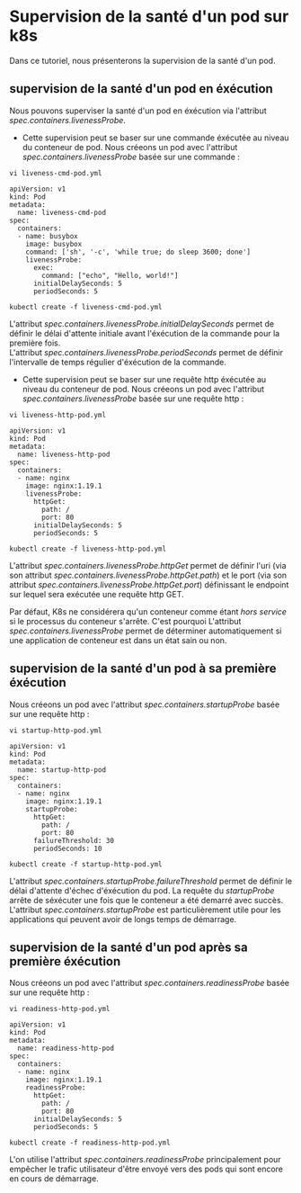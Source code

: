 # Supervision de la santé d'un pod sur k8s
Dans ce tutoriel, nous présenterons la supervision de la santé d'un pod.<br>

## supervision de la santé d'un pod en éxécution
Nous pouvons superviser la santé d'un pod en éxécution via l'attribut *spec.containers.livenessProbe*. 
- Cette supervision peut se baser sur une commande éxécutée au niveau du conteneur de pod. Nous créeons un pod avec l'attribut *spec.containers.livenessProbe* basée sur une commande :
```
vi liveness-cmd-pod.yml
```

```
apiVersion: v1
kind: Pod
metadata:
  name: liveness-cmd-pod
spec:
  containers:
  - name: busybox
    image: busybox
    command: ['sh', '-c', 'while true; do sleep 3600; done']
    livenessProbe:
      exec:
        command: ["echo", "Hello, world!"]
      initialDelaySeconds: 5
      periodSeconds: 5
```

```
kubectl create -f liveness-cmd-pod.yml
```

L'attribut *spec.containers.livenessProbe.initialDelaySeconds* permet de définir le délai d'attente initiale avant l'éxécution de la commande pour la première fois.<br>
L'attribut *spec.containers.livenessProbe.periodSeconds* permet de définir l'intervalle de temps régulier d'éxécution de la commande.

- Cette supervision peut se baser sur une requête http éxécutée au niveau du conteneur de pod. Nous créeons un pod avec l'attribut *spec.containers.livenessProbe* basée sur une requête http :
```
vi liveness-http-pod.yml
```

```
apiVersion: v1
kind: Pod
metadata:
  name: liveness-http-pod
spec:
  containers:
  - name: nginx
    image: nginx:1.19.1
    livenessProbe:
      httpGet:
        path: /
        port: 80
      initialDelaySeconds: 5
      periodSeconds: 5
```

```
kubectl create -f liveness-http-pod.yml
```

L'attribut *spec.containers.livenessProbe.httpGet* permet de définir l'uri (via son attribut *spec.containers.livenessProbe.httpGet.path*) et le port (via son attribut *spec.containers.livenessProbe.httpGet.port*) définissant le endpoint sur lequel sera exécutée une requête http GET.<br>

Par défaut, K8s ne considérera qu'un conteneur comme étant *hors service* si le processus du conteneur s'arrête. C'est pourquoi L'attribut *spec.containers.livenessProbe* permet de déterminer automatiquement si une application de conteneur est dans un état sain ou non.

## supervision de la santé d'un pod à sa première éxécution
Nous créeons un pod avec l'attribut *spec.containers.startupProbe* basée sur une requête http :
```
vi startup-http-pod.yml
```

```
apiVersion: v1
kind: Pod
metadata:
  name: startup-http-pod
spec:
  containers:
  - name: nginx
    image: nginx:1.19.1
    startupProbe:
      httpGet:
        path: /
        port: 80
      failureThreshold: 30
      periodSeconds: 10
```

```
kubectl create -f startup-http-pod.yml
```

L'attribut *spec.containers.startupProbe.failureThreshold* permet de définir le délai d'attente d'échec d'éxécution du pod. La requête du *startupProbe* arrête de séxécuter une fois que le conteneur a été demarré avec succès. <br>
L'attribut *spec.containers.startupProbe* est particulièrement utile pour les applications qui peuvent avoir de longs temps de démarrage.

## supervision de la santé d'un pod après sa première éxécution
Nous créeons un pod avec l'attribut *spec.containers.readinessProbe* basée sur une requête http :
```
vi readiness-http-pod.yml
```

```
apiVersion: v1
kind: Pod
metadata:
  name: readiness-http-pod
spec:
  containers:
  - name: nginx
    image: nginx:1.19.1
    readinessProbe:
      httpGet:
        path: /
        port: 80
      initialDelaySeconds: 5
      periodSeconds: 5
```

```
kubectl create -f readiness-http-pod.yml
```

L'on utilise l'attribut *spec.containers.readinessProbe* principalement pour empêcher le trafic utilisateur d'être envoyé vers des pods qui sont encore en cours de démarrage.
